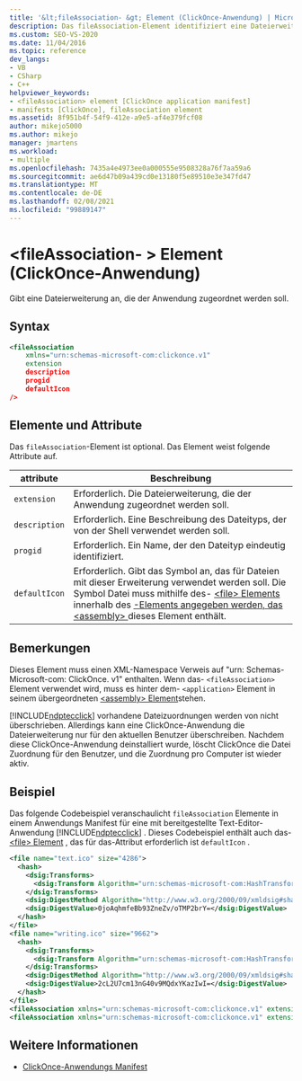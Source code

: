 ```yaml
---
title: '&lt;fileAssociation- &gt; Element (ClickOnce-Anwendung) | Microsoft-Dokumentation'
description: Das fileAssociation-Element identifiziert eine Dateierweiterung, die der Anwendung zugeordnet werden soll. Das fileAssociation-Element ist optional.
ms.custom: SEO-VS-2020
ms.date: 11/04/2016
ms.topic: reference
dev_langs:
- VB
- CSharp
- C++
helpviewer_keywords:
- <fileAssociation> element [ClickOnce application manifest]
- manifests [ClickOnce], fileAssociation element
ms.assetid: 8f951b4f-54f9-412e-a9e5-af4e379fcf08
author: mikejo5000
ms.author: mikejo
manager: jmartens
ms.workload:
- multiple
ms.openlocfilehash: 7435a4e4973ee0a000555e9508328a76f7aa59a6
ms.sourcegitcommit: ae6d47b09a439cd0e13180f5e89510e3e347fd47
ms.translationtype: MT
ms.contentlocale: de-DE
ms.lasthandoff: 02/08/2021
ms.locfileid: "99889147"
---
```

# <a name="ltfileassociationgt-element-clickonce-application"></a>&lt;fileAssociation- &gt; Element (ClickOnce-Anwendung)
Gibt eine Dateierweiterung an, die der Anwendung zugeordnet werden soll.

## <a name="syntax"></a>Syntax

```xml
<fileAssociation
    xmlns="urn:schemas-microsoft-com:clickonce.v1"
    extension
    description
    progid
    defaultIcon
/>
```

## <a name="elements-and-attributes"></a>Elemente und Attribute
 Das `fileAssociation`-Element ist optional. Das Element weist folgende Attribute auf.

|attribute|Beschreibung|
|---------------|-----------------|
|`extension`|Erforderlich. Die Dateierweiterung, die der Anwendung zugeordnet werden soll.|
|`description`|Erforderlich. Eine Beschreibung des Dateityps, der von der Shell verwendet werden soll.|
|`progid`|Erforderlich. Ein Name, der den Dateityp eindeutig identifiziert.|
|`defaultIcon`|Erforderlich. Gibt das Symbol an, das für Dateien mit dieser Erweiterung verwendet werden soll. Die Symbol Datei muss mithilfe des- [ \<file> Elements](../deployment/file-element-clickonce-application.md) innerhalb des [-Elements angegeben werden, das \<assembly> ](../deployment/assembly-element-clickonce-application.md) dieses Element enthält.|

## <a name="remarks"></a>Bemerkungen
 Dieses Element muss einen XML-Namespace Verweis auf "urn: Schemas-Microsoft-com: ClickOnce. v1" enthalten. Wenn das- `<fileAssociation>` Element verwendet wird, muss es hinter dem- `<application>` Element in seinem übergeordneten [ \<assembly> Element](../deployment/assembly-element-clickonce-application.md)stehen.

 [!INCLUDE[ndptecclick](../deployment/includes/ndptecclick_md.md)] vorhandene Dateizuordnungen werden von nicht überschrieben. Allerdings kann eine ClickOnce-Anwendung die Dateierweiterung nur für den aktuellen Benutzer überschreiben. Nachdem diese ClickOnce-Anwendung deinstalliert wurde, löscht ClickOnce die Datei Zuordnung für den Benutzer, und die Zuordnung pro Computer ist wieder aktiv.

## <a name="example"></a>Beispiel
 Das folgende Codebeispiel veranschaulicht `fileAssociation` Elemente in einem Anwendungs Manifest für eine mit bereitgestellte Text-Editor-Anwendung [!INCLUDE[ndptecclick](../deployment/includes/ndptecclick_md.md)] . Dieses Codebeispiel enthält auch das- [ \<file> Element](../deployment/file-element-clickonce-application.md) , das für das-Attribut erforderlich ist `defaultIcon` .

```xml
<file name="text.ico" size="4286">
  <hash>
    <dsig:Transforms>
      <dsig:Transform Algorithm="urn:schemas-microsoft-com:HashTransforms.Identity" />
    </dsig:Transforms>
    <dsig:DigestMethod Algorithm="http://www.w3.org/2000/09/xmldsig#sha1" />
    <dsig:DigestValue>0joAqhmfeBb93ZneZv/oTMP2brY=</dsig:DigestValue>
  </hash>
</file>
<file name="writing.ico" size="9662">
  <hash>
    <dsig:Transforms>
      <dsig:Transform Algorithm="urn:schemas-microsoft-com:HashTransforms.Identity" />
    </dsig:Transforms>
    <dsig:DigestMethod Algorithm="http://www.w3.org/2000/09/xmldsig#sha1" />
    <dsig:DigestValue>2cL2U7cm13nG40v9MQdxYKazIwI=</dsig:DigestValue>
  </hash>
</file>
<fileAssociation xmlns="urn:schemas-microsoft-com:clickonce.v1" extension=".text" description="Text  Document (ClickOnce)" progid="Text.Document" defaultIcon="text.ico" />
<fileAssociation xmlns="urn:schemas-microsoft-com:clickonce.v1" extension=".writing" description="Writings (ClickOnce)" progid="Writing.Document" defaultIcon="writing.ico" />
```

## <a name="see-also"></a>Weitere Informationen
- [ClickOnce-Anwendungs Manifest](../deployment/clickonce-application-manifest.md)